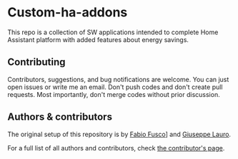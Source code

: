 # Custom-ha-addons
This repo is a collection of SW applications intended to complete Home Assistant platform with added features about energy savings.

## Contributing

Contributors, suggestions, and bug notifications are welcome. You can just open issues or write me an email. Don't push codes and don't create pull requests. Most importantly, don't merge codes without prior discussion.

## Authors & contributors

The original setup of this repository is by [Fabio Fusco](https://github.com/fabiofusco-rre)] and [Giuseppe Lauro](https://github.com/peppelauro).

For a full list of all authors and contributors,
check [the contributor's page](https://github.com/fabiofusco-rre/custom-ha-addons/graphs/contributors).
